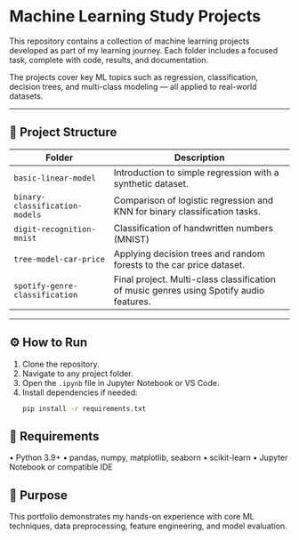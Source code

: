 ﻿# Machine Learning Study Projects

This repository contains a collection of machine learning projects developed as part of my learning journey. Each folder includes a focused task, complete with code, results, and documentation.

The projects cover key ML topics such as regression, classification, decision trees, and multi-class modeling — all applied to real-world datasets.

---

## 📁 Project Structure

| Folder                       | Description |
|-----------------------------|-------------|
| `basic-linear-model`        | Introduction to simple regression with a synthetic dataset. |
| `binary-classification-models` | Comparison of logistic regression and KNN for binary classification tasks. |
| `digit-recognition-mnist`      | Classification of handwritten numbers (MNIST) |
| `tree-model-car-price`      | Applying decision trees and random forests to the car price dataset. |
| `spotify-genre-classification` | Final project. Multi-class classification of music genres using Spotify audio features. |

---

## ⚙️ How to Run

1. Clone the repository.
2. Navigate to any project folder.
3. Open the `.ipynb` file in Jupyter Notebook or VS Code.
4. Install dependencies if needed:
   ```bash
   pip install -r requirements.txt

## 🧰 Requirements
• Python 3.9+
• pandas, numpy, matplotlib, seaborn
• scikit-learn
• Jupyter Notebook or compatible IDE


## 🚀 Purpose
This portfolio demonstrates my hands-on experience with core ML techniques, data preprocessing, feature engineering, and model evaluation.

